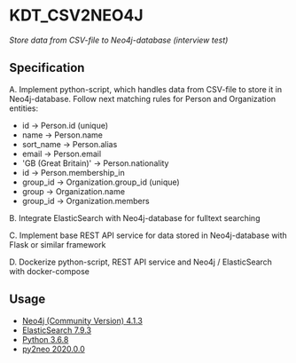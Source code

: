 # KDT_CSV2NEO4J
_Store data from CSV-file to Neo4j-database (interview test)_


## Specification

A. Implement python-script, which handles data from CSV-file to store it in Neo4j-database. Follow next matching rules for Person and Organization entities:
* id -> Person.id (unique)
* name  -> Person.name
* sort_name -> Person.alias
* email -> Person.email
* 'GB (Great Britain)' -> Person.nationality
* id -> Person.membership_in
* group_id -> Organization.group_id (unique)
* group -> Organization.name
* group_id -> Organization.members

B. Integrate ElasticSearch with Neo4j-database for fulltext searching

C. Implement base REST API service for data stored in Neo4j-database with Flask or similar framework

D. Dockerize python-script, REST API service and Neo4j / ElasticSearch with docker-compose


## Usage

* [Neo4j (Community Version) 4.1.3](https://neo4j.com/docs/operations-manual/current/installation/linux/rpm/#linux-rpm-install-standard)
* [ElasticSearch 7.9.3](https://www.elastic.co/guide/en/elasticsearch/reference/7.9/rpm.html)
* [Python 3.6.8](https://centos.pkgs.org/8/okey-x86_64/python36-3.6.8-2.el8.x86_64.rpm.html)
* [py2neo 2020.0.0](https://py2neo.org/2020.0/)
